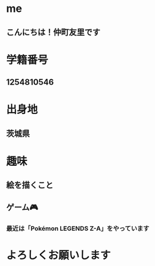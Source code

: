# me
## こんにちは！仲町友里です
# 学籍番号
## 1254810546
# 出身地
## 茨城県
# 趣味
## 絵を描くこと
## ゲーム🎮
### 最近は「Pokémon LEGENDS Z-A」をやっています
# よろしくお願いします